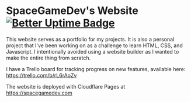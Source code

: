# SpaceGameDev's Website     [![Better Uptime Badge](https://betteruptime.com/status-badges/v1/monitor/o4k1.svg)](https://betteruptime.com/?utm_source=status_badge)
This website serves as a portfolio for my projects. It is also a personal project that I've been working on as a challenge to learn HTML, CSS, and Javascript. I intentionally avoided using a website builder as I wanted to make the entire thing from scratch.

I have a Trello board for tracking progress on new features, available here: https://trello.com/b/rL6rAoZv

The website is deployed with Cloudflare Pages at https://spacegamedev.com
